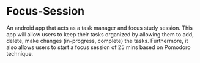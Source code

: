 # Focus-Session
An android app that acts as a task manager and focus study session. This app will allow users to keep their tasks organized by allowing them to add, delete, make changes (in-progress, complete) the tasks. Furthermore, it also allows users to start a focus session of 25 mins based on Pomodoro technique. 
